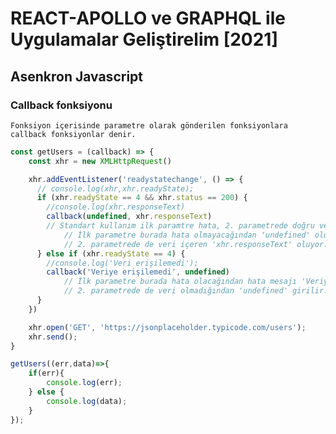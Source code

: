 # REACT-APOLLO ve GRAPHQL ile Uygulamalar Geliştirelim [2021]

## Asenkron Javascript

### Callback fonksiyonu

`Fonksiyon içerisinde parametre olarak gönderilen fonksiyonlara callback fonksiyonlar denir.`

```js script
const getUsers = (callback) => {
    const xhr = new XMLHttpRequest()

    xhr.addEventListener('readystatechange', () => {
      // console.log(xhr,xhr.readyState);
      if (xhr.readyState == 4 && xhr.status == 200) {
        //console.log(xhr.responseText)
        callback(undefined, xhr.responseText)
        // Standart kullanım ilk paramtre hata, 2. parametrede doğru verinin paramtresi şeklinde
            // İlk parametre burada hata olmayacağından 'undefined' oluyor.
            // 2. parametrede de veri içeren 'xhr.responseText' oluyor.
      } else if (xhr.readyState == 4) {
        //console.log('Veri erişilemedi');
        callback('Veriye erişilemedi', undefined)
            // İlk parametre burada hata olacağından hata mesajı 'Veriye erişilemedi' görüntülenir.
            // 2. parametrede de veri olmadığından 'undefined' girilir.
      }
    })

    xhr.open('GET', 'https://jsonplaceholder.typicode.com/users');
    xhr.send();
}

getUsers((err,data)=>{
    if(err){
        console.log(err);
    } else {
        console.log(data);
    }
});
```